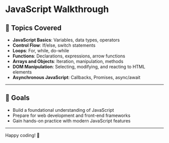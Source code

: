 # JavaScript Walkthrough

## 🧠 Topics Covered

- **JavaScript Basics**: Variables, data types, operators
- **Control Flow**: If/else, switch statements
- **Loops**: For, while, do-while
- **Functions**: Declarations, expressions, arrow functions
- **Arrays and Objects**: Iteration, manipulation, methods
- **DOM Manipulation**: Selecting, modifying, and reacting to HTML elements
- **Asynchronous JavaScript**: Callbacks, Promises, async/await

---
## 🎯 Goals

- Build a foundational understanding of JavaScript
- Prepare for web development and front-end frameworks
- Gain hands-on practice with modern JavaScript features

---

Happy coding! 🚀


